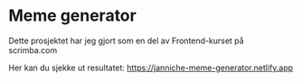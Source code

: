 # Meme generator

Dette prosjektet har jeg gjort som en del av Frontend-kurset på scrimba.com

Her kan du sjekke ut resultatet: https://janniche-meme-generator.netlify.app
